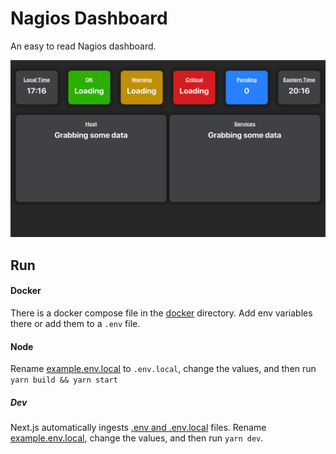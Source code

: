 # Nagios Dashboard

An easy to read Nagios dashboard.

![image](images/screen-shot1.png)

## Run

#### Docker

There is a docker compose file in the [docker](../docker/docker-compose.yml) directory. Add env variables there or add them to a `.env` file.

#### Node

Rename [example.env.local](../example.env.local) to `.env.local`, change the values, and then run `yarn build && yarn start`

##### Dev

Next.js automatically ingests [.env and .env.local](https://nextjs.org/docs/basic-features/environment-variables) files. Rename [example.env.local](../example.env.local), change the values, and then run `yarn dev`.
